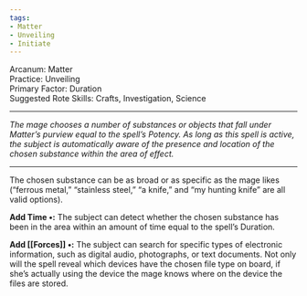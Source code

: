 ```yaml
---
tags:
- Matter
- Unveiling
- Initiate
---
```


Arcanum: Matter\
Practice: Unveiling\
Primary Factor: Duration\
Suggested Rote Skills: Crafts, Investigation, Science

---

_The mage chooses a number of substances or objects that fall under Matter’s purview equal to the spell’s Potency. As long as this spell is active, the subject is automatically aware of the presence and location of the chosen substance within the area of effect._

---

The chosen substance can be as broad or as specific as the mage likes (“ferrous metal,” “stainless steel,” “a knife,” and “my hunting knife” are all valid options).

**Add Time •:** The subject can detect whether the chosen substance has been in the area within an amount of time equal to the spell’s Duration.

**Add [[Forces]] •:** The subject can search for specific types of electronic information, such as digital audio, photographs, or text documents. Not only will the spell reveal which devices have the chosen file type on board, if she’s actually using the device the mage knows where on the device the files are stored.